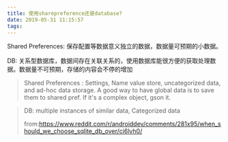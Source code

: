 ```yaml
---
title: 使用sharepreference还是database?
date: 2019-05-31 11:15:57
tags:
---
```




Shared Preferences: 保存配置等数据意义独立的数据，数据量可预期的小数据。

DB: 关系型数据库，数据间存在关联关系的，使用数据库能很方便的获取处理数据。数据量不可预期，存储的内容会不停的增加




> Shared Preferences : Settings, Name value store, uncategorized data, and ad-hoc data storage. A good way to have global data is to save them to shared pref. If it's a complex object, gson it.

> DB: multiple instances of similar data, Categorized data
> 
> from:https://www.reddit.com/r/androiddev/comments/281x95/when_should_we_choose_sqlite_db_over/ci6lvh0/
> 